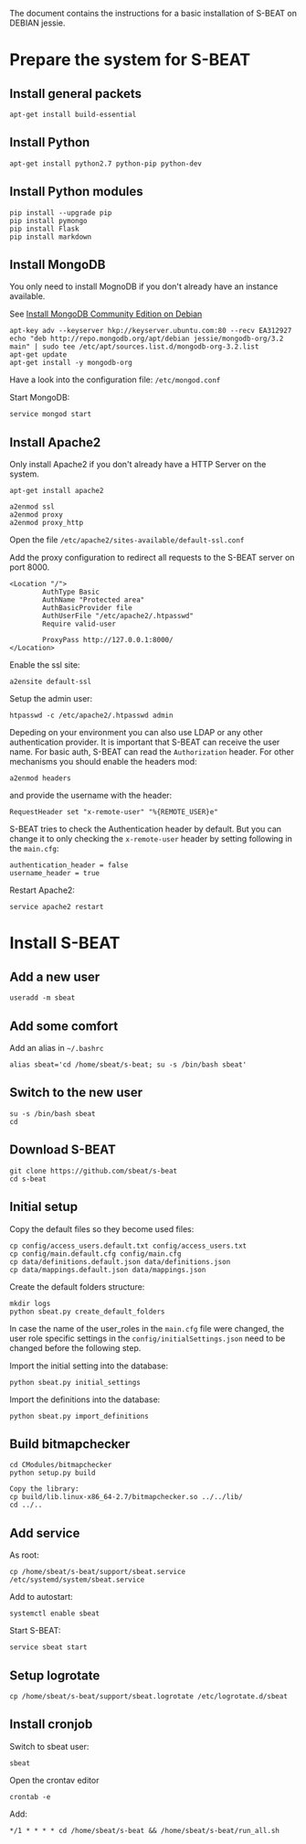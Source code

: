 The document contains the instructions for a basic installation of S-BEAT on DEBIAN jessie.

# Prepare the system for S-BEAT
## Install general packets

	apt-get install build-essential

## Install Python

	apt-get install python2.7 python-pip python-dev


## Install Python modules

	pip install --upgrade pip
	pip install pymongo
	pip install Flask
	pip install markdown


## Install MongoDB

You only need to install MognoDB if you don't already have an instance available.

See [Install MongoDB Community Edition on Debian](http://docs.mongodb.org/manual/tutorial/install-mongodb-on-debian/)

	
	apt-key adv --keyserver hkp://keyserver.ubuntu.com:80 --recv EA312927
	echo "deb http://repo.mongodb.org/apt/debian jessie/mongodb-org/3.2 main" | sudo tee /etc/apt/sources.list.d/mongodb-org-3.2.list
	apt-get update
	apt-get install -y mongodb-org

Have a look into the configuration file: `/etc/mongod.conf`

Start MongoDB:

	service mongod start

## Install Apache2

Only install Apache2 if you don't already have a HTTP Server on the system.

	apt-get install apache2

	a2enmod ssl
	a2enmod proxy
	a2enmod proxy_http
	

Open the file `/etc/apache2/sites-available/default-ssl.conf`

Add the proxy configuration to redirect all requests to the S-BEAT server on port 8000.

	<Location "/">
            AuthType Basic
            AuthName "Protected area"
            AuthBasicProvider file
            AuthUserFile "/etc/apache2/.htpasswd"
            Require valid-user

            ProxyPass http://127.0.0.1:8000/
    </Location>

Enable the ssl site:

	a2ensite default-ssl

Setup the admin user:

	htpasswd -c /etc/apache2/.htpasswd admin
	
Depeding on your environment you can also use LDAP or any other authentication provider.
It is important that S-BEAT can receive the user name. For basic auth, S-BEAT can read the `Authorization` header. For other mechanisms you should enable the headers mod:

	a2enmod headers

and provide the username with the header:

	RequestHeader set "x-remote-user" "%{REMOTE_USER}e"
	
S-BEAT tries to check the Authentication header by default. But you can change it to only checking the `x-remote-user` header by setting following in the `main.cfg`:

	authentication_header = false
    username_header = true

Restart Apache2:

	service apache2 restart


# Install S-BEAT

## Add a new user

	useradd -m sbeat

## Add some comfort

Add an alias in `~/.bashrc`

	alias sbeat='cd /home/sbeat/s-beat; su -s /bin/bash sbeat'


## Switch to the new user

	su -s /bin/bash sbeat
	cd

## Download S-BEAT

	git clone https://github.com/sbeat/s-beat
	cd s-beat



## Initial setup

Copy the default files so they become used files:

	cp config/access_users.default.txt config/access_users.txt
	cp config/main.default.cfg config/main.cfg
	cp data/definitions.default.json data/definitions.json
	cp data/mappings.default.json data/mappings.json

Create the default folders structure:

	mkdir logs
	python sbeat.py create_default_folders

In case the name of the user_roles in the `main.cfg` file were changed,
the user role specific settings in the `config/initialSettings.json` need to be changed before the following step.

Import the initial setting into the database:

	python sbeat.py initial_settings
	
Import the definitions into the database:

	python sbeat.py import_definitions
	

## Build bitmapchecker

	cd CModules/bitmapchecker
	python setup.py build
	
	Copy the library:
	cp build/lib.linux-x86_64-2.7/bitmapchecker.so ../../lib/
	cd ../..
	
## Add service

As root:

	cp /home/sbeat/s-beat/support/sbeat.service /etc/systemd/system/sbeat.service
	
Add to autostart:
	
	systemctl enable sbeat

Start S-BEAT:
	
	service sbeat start

## Setup logrotate

	cp /home/sbeat/s-beat/support/sbeat.logrotate /etc/logrotate.d/sbeat


## Install cronjob
Switch to sbeat user:

	sbeat
	
Open the crontav editor

	crontab -e
	
Add:

	*/1 * * * * cd /home/sbeat/s-beat && /home/sbeat/s-beat/run_all.sh
	


